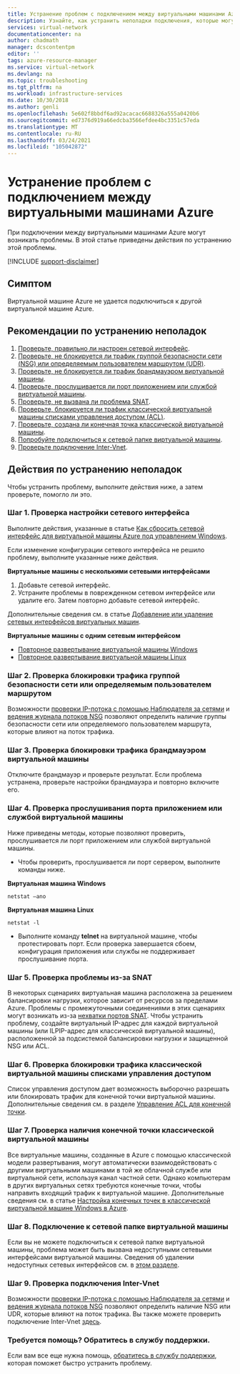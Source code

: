 ```yaml
---
title: Устранение проблем с подключением между виртуальными машинами Azure | Документация Майкрософт
description: Узнайте, как устранить неполадки подключения, которые могут возникнуть между виртуальными машинами Azure, и устранить их.
services: virtual-network
documentationcenter: na
author: chadmath
manager: dcscontentpm
editor: ''
tags: azure-resource-manager
ms.service: virtual-network
ms.devlang: na
ms.topic: troubleshooting
ms.tgt_pltfrm: na
ms.workload: infrastructure-services
ms.date: 10/30/2018
ms.author: genli
ms.openlocfilehash: 5e602f8bbdf6ad92acacac6688326a555a0420b6
ms.sourcegitcommit: ed7376d919a66edcba3566efdee4bc3351c57eda
ms.translationtype: MT
ms.contentlocale: ru-RU
ms.lasthandoff: 03/24/2021
ms.locfileid: "105042872"
---
```

# <a name="troubleshooting-connectivity-problems-between-azure-vms"></a>Устранение проблем с подключением между виртуальными машинами Azure

При подключении между виртуальными машинами Azure могут возникать проблемы. В этой статье приведены действия по устранению этой проблемы. 

[!INCLUDE [support-disclaimer](../../includes/support-disclaimer.md)]

## <a name="symptom"></a>Симптом

Виртуальной машине Azure не удается подключиться к другой виртуальной машине Azure.

## <a name="troubleshooting-guidance"></a>Рекомендации по устранению неполадок 

1. [Проверьте, правильно ли настроен сетевой интерфейс](#step-1-check-whether-nic-is-misconfigured).
2. [Проверьте, не блокируется ли трафик группой безопасности сети (NSG) или определяемым пользователем маршрутом (UDR)](#step-2-check-whether-network-traffic-is-blocked-by-nsg-or-udr).
3. [Проверьте, не блокируется ли трафик брандмауэром виртуальной машины](#step-3-check-whether-network-traffic-is-blocked-by-vm-firewall).
4. [Проверьте, прослушивается ли порт приложением или службой виртуальной машины](#step-4-check-whether-vm-app-or-service-is-listening-on-the-port).
5. [Проверьте, не вызвана ли проблема SNAT](#step-5-check-whether-the-problem-is-caused-by-snat).
6. [Проверьте, блокируется ли трафик классической виртуальной машины списками управления доступом (ACL)](#step-6-check-whether-traffic-is-blocked-by-acls-for-the-classic-vm).
7. [Проверьте, создана ли конечная точка классической виртуальной машины](#step-7-check-whether-the-endpoint-is-created-for-the-classic-vm).
8. [Попробуйте подключиться к сетевой папке виртуальной машины](#step-8-try-to-connect-to-a-vm-network-share).
9. [Проверьте подключение Inter-Vnet](#step-9-check-inter-vnet-connectivity).

## <a name="troubleshooting-steps"></a>Действия по устранению неполадок

Чтобы устранить проблему, выполните действия ниже, а затем проверьте, помогло ли это. 

### <a name="step-1-check-whether-nic-is-misconfigured"></a>Шаг 1. Проверка настройки сетевого интерфейса

Выполните действия, указанные в статье [Как сбросить сетевой интерфейс для виртуальной машины Azure под управлением Windows](/troubleshoot/azure/virtual-machines/reset-network-interface). 

Если изменение конфигурации сетевого интерфейса не решило проблему, выполните указанные ниже действия.

**Виртуальные машины с несколькими сетевыми интерфейсами**

1. Добавьте сетевой интерфейс.
2. Устраните проблемы в поврежденном сетевом интерфейсе или удалите его.  Затем повторно добавьте сетевой интерфейс.

Дополнительные сведения см. в статье [Добавление или удаление сетевых интерфейсов виртуальных машин](virtual-network-network-interface-vm.md).

**Виртуальные машины с одним сетевым интерфейсом** 

- [Повторное развертывание виртуальной машины Windows](/troubleshoot/azure/virtual-machines/redeploy-to-new-node-windows)
- [Повторное развертывание виртуальной машины Linux](/troubleshoot/azure/virtual-machines/redeploy-to-new-node-linux)

### <a name="step-2-check-whether-network-traffic-is-blocked-by-nsg-or-udr"></a>Шаг 2. Проверка блокировки трафика группой безопасности сети или определяемым пользователем маршрутом

Возможности [проверки IP-потока с помощью Наблюдателя за сетями](../network-watcher/network-watcher-ip-flow-verify-overview.md) и [ведения журнала потоков NSG](../network-watcher/network-watcher-nsg-flow-logging-overview.md) позволяют определить наличие группы безопасности сети или определяемого пользователем маршрута, которые влияют на поток трафика.

### <a name="step-3-check-whether-network-traffic-is-blocked-by-vm-firewall"></a>Шаг 3. Проверка блокировки трафика брандмауэром виртуальной машины

Отключите брандмауэр и проверьте результат. Если проблема устранена, проверьте настройки брандмауэра и повторно включите его.

### <a name="step-4-check-whether-vm-app-or-service-is-listening-on-the-port"></a>Шаг 4. Проверка прослушивания порта приложением или службой виртуальной машины

Ниже приведены методы, которые позволяют проверить, прослушивается ли порт приложением или службой виртуальной машины.

- Чтобы проверить, прослушивается ли порт сервером, выполните команды ниже.

**Виртуальная машина Windows**

```console
netstat –ano
```

**Виртуальная машина Linux**

```console
netstat -l
```

- Выполните команду **telnet** на виртуальной машине, чтобы протестировать порт. Если проверка завершается сбоем, конфигурация приложения или службы не поддерживает прослушивание порта.

### <a name="step-5-check-whether-the-problem-is-caused-by-snat"></a>Шаг 5. Проверка проблемы из-за SNAT

В некоторых сценариях виртуальная машина расположена за решением балансировки нагрузки, которое зависит от ресурсов за пределами Azure. Проблемы с промежуточными соединениями в этих сценариях могут возникать из-за [нехватки портов SNAT](../load-balancer/load-balancer-outbound-connections.md). Чтобы устранить проблему, создайте виртуальный IP-адрес для каждой виртуальной машины (или ILPIP-адрес для классической виртуальной машины), расположенной за подсистемой балансировки нагрузки и защищенной NSG или ACL. 

### <a name="step-6-check-whether-traffic-is-blocked-by-acls-for-the-classic-vm"></a>Шаг 6. Проверка блокировки трафика классической виртуальной машины списками управления доступом

Список управления доступом дает возможность выборочно разрешать или блокировать трафик для конечной точки виртуальной машины. Дополнительные сведения см. в разделе [Управление ACL для конечной точки](/previous-versions/azure/virtual-machines/windows/classic/setup-endpoints#manage-the-acl-on-an-endpoint).

### <a name="step-7-check-whether-the-endpoint-is-created-for-the-classic-vm"></a>Шаг 7. Проверка наличия конечной точки классической виртуальной машины

Все виртуальные машины, созданные в Azure с помощью классической модели развертывания, могут автоматически взаимодействовать с другими виртуальными машинами в той же облачной службе или виртуальной сети, используя канал частной сети. Однако компьютерам в других виртуальных сетях требуются конечные точки, чтобы направить входящий трафик к виртуальной машине. Дополнительные сведения см. в статье [Настройка конечных точек в классической виртуальной машине Windows в Azure](/previous-versions/azure/virtual-machines/windows/classic/setup-endpoints).

### <a name="step-8-try-to-connect-to-a-vm-network-share"></a>Шаг 8. Подключение к сетевой папке виртуальной машины

Если вы не можете подключиться к сетевой папке виртуальной машины, проблема может быть вызвана недоступными сетевыми интерфейсами виртуальной машины. Сведения об удалении недоступных сетевых интерфейсов см. в [этом разделе](/troubleshoot/azure/virtual-machines/reset-network-interface#delete-the-unavailable-nics).

### <a name="step-9-check-inter-vnet-connectivity"></a>Шаг 9. Проверка подключения Inter-Vnet

Возможности [проверки IP-потока с помощью Наблюдателя за сетями](../network-watcher/network-watcher-ip-flow-verify-overview.md) и [ведения журнала потоков NSG](../network-watcher/network-watcher-nsg-flow-logging-overview.md) позволяют определить наличие NSG или UDR, которые влияют на поток трафика. Вы также можете проверить подключение Inter-Vnet [здесь](https://support.microsoft.com/en-us/help/4032151/configuring-and-validating-vnet-or-vpn-connections).

### <a name="need-help-contact-support"></a>Требуется помощь? Обратитесь в службу поддержки.
Если вам все еще нужна помощь, [обратитесь в службу поддержки](https://portal.azure.com/?#blade/Microsoft_Azure_Support/HelpAndSupportBlade), которая поможет быстро устранить проблему.